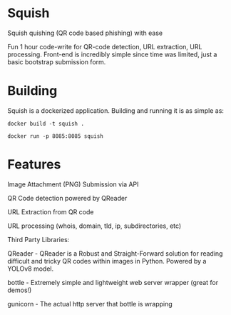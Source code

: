 # Squish
Squish quishing (QR code based phishing) with ease

Fun 1 hour code-write for QR-code detection, URL extraction, URL processing. Front-end is incredibly simple since time was limited, just a basic bootstrap submission form.

# Building

Squish is a dockerized application. Building and running it is as simple as:

`docker build -t squish .`

`docker run -p 8085:8085 squish`

# Features

Image Attachment (PNG) Submission via API

QR Code detection powered by QReader

URL Extraction from QR code

URL processing (whois, domain, tld, ip, subdirectories, etc)


Third Party Libraries:

QReader - QReader is a Robust and Straight-Forward solution for reading difficult and tricky QR codes within images in Python. Powered by a YOLOv8 model.

bottle - Extremely simple and lightweight web server wrapper (great for demos!)

gunicorn - The actual http server that bottle is wrapping

